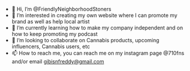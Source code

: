 - 👋 Hi, I’m @FriendlyNeighborhoodStoners
- 👀 I’m interested in creating my own website where I can promote my brand as well as help local artist 
- 🌱 I’m currently learning how to make my company independent and on how to keep promoting my podcast
- 💞️ I’m looking to collaborate on Cannabis products, upcoming influencers, Cannabis users, etc
- 📫 How to reach me, you can reach me on my instagram page @710fns and/or email gibisnfreddy@gmail.com

<!---
FriendlyNeighborhoodStoners/FriendlyNeighborhoodStoners is a ✨ special ✨ repository because its `README.md` (this file) appears on your GitHub profile.
You can click the Preview link to take a look at your changes.
--->
